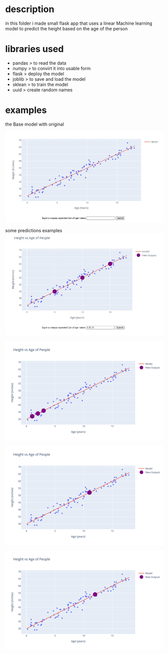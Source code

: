 # description
in this folder i made small flask app that uses a linear Machine learning model to predict the height based on the age of the person  

# libraries used 

* pandas > to read the data 
* numpy > to convirt it into usable form
* flask > deploy the model 
* joblib > to save and load the model 
* sklean > to train the model 
* uuid > create random names 

# examples 

the Base model with original 

![alt text](APP/static/homepage.jpg)


some predictions examples 
![alt text](APP/static/sample1.jpg)

![alt text](APP/static/predictions_pic.svg)

![alt text](APP/static/4aa768b6b3254ab2b30b286e3cfac308.svg)

![alt text](APP/static/e26466d3e2c54143b10320ac92e334d5.svg)
